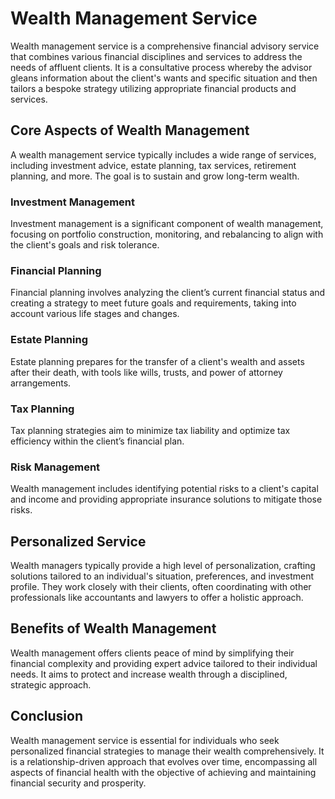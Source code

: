 # Wealth Management Service

Wealth management service is a comprehensive financial advisory service that combines various financial disciplines and services to address the needs of affluent clients. It is a consultative process whereby the advisor gleans information about the client's wants and specific situation and then tailors a bespoke strategy utilizing appropriate financial products and services.

## Core Aspects of Wealth Management

A wealth management service typically includes a wide range of services, including investment advice, estate planning, tax services, retirement planning, and more. The goal is to sustain and grow long-term wealth.

### Investment Management

Investment management is a significant component of wealth management, focusing on portfolio construction, monitoring, and rebalancing to align with the client's goals and risk tolerance.

### Financial Planning

Financial planning involves analyzing the client’s current financial status and creating a strategy to meet future goals and requirements, taking into account various life stages and changes.

### Estate Planning

Estate planning prepares for the transfer of a client's wealth and assets after their death, with tools like wills, trusts, and power of attorney arrangements.

### Tax Planning

Tax planning strategies aim to minimize tax liability and optimize tax efficiency within the client’s financial plan.

### Risk Management

Wealth management includes identifying potential risks to a client's capital and income and providing appropriate insurance solutions to mitigate those risks.

## Personalized Service

Wealth managers typically provide a high level of personalization, crafting solutions tailored to an individual's situation, preferences, and investment profile. They work closely with their clients, often coordinating with other professionals like accountants and lawyers to offer a holistic approach.

## Benefits of Wealth Management

Wealth management offers clients peace of mind by simplifying their financial complexity and providing expert advice tailored to their individual needs. It aims to protect and increase wealth through a disciplined, strategic approach.

## Conclusion

Wealth management service is essential for individuals who seek personalized financial strategies to manage their wealth comprehensively. It is a relationship-driven approach that evolves over time, encompassing all aspects of financial health with the objective of achieving and maintaining financial security and prosperity.
